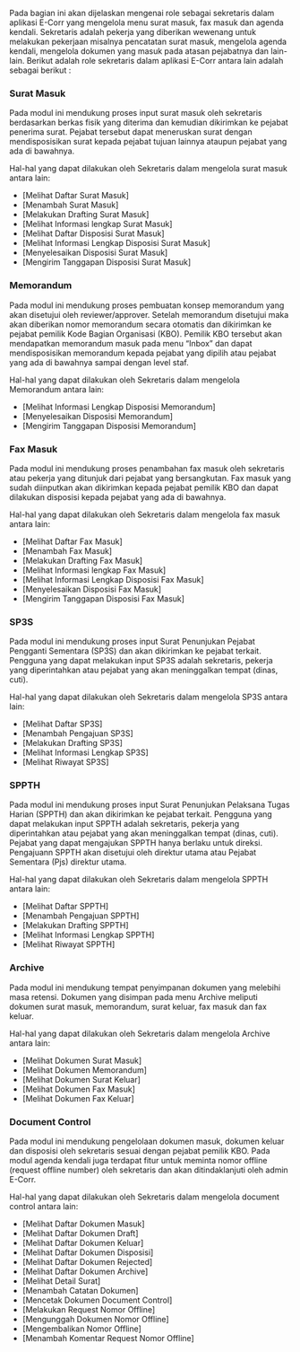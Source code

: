 Pada bagian ini akan dijelaskan mengenai role sebagai sekretaris dalam aplikasi E-Corr yang mengelola menu surat masuk, fax masuk dan agenda kendali. Sekretaris adalah pekerja yang diberikan wewenang untuk melakukan pekerjaan misalnya pencatatan surat masuk, mengelola agenda kendali, mengelola dokumen yang masuk pada atasan pejabatnya dan lain-lain. 
Berikut adalah role sekretaris dalam aplikasi E-Corr antara lain adalah sebagai berikut :


### **Surat Masuk**

Pada modul ini mendukung proses input surat masuk oleh sekretaris berdasarkan berkas fisik yang diterima dan kemudian dikirimkan ke pejabat penerima surat. Pejabat tersebut dapat meneruskan surat dengan mendisposisikan surat kepada pejabat tujuan lainnya ataupun pejabat yang ada di bawahnya.

Hal-hal yang dapat dilakukan oleh Sekretaris dalam mengelola surat masuk antara lain: 

- [Melihat Daftar Surat Masuk]
- [Menambah Surat Masuk]
- [Melakukan Drafting Surat Masuk]
- [Melihat Informasi lengkap Surat Masuk]
- [Melihat Daftar Disposisi Surat Masuk]
- [Melihat Informasi Lengkap Disposisi Surat Masuk]
- [Menyelesaikan Disposisi Surat Masuk]
- [Mengirim Tanggapan Disposisi Surat Masuk]


### **Memorandum**

Pada modul ini mendukung proses pembuatan konsep memorandum yang akan disetujui oleh reviewer/approver. Setelah memorandum disetujui maka akan diberikan nomor memorandum secara otomatis dan dikirimkan ke pejabat pemilik Kode Bagian Organisasi (KBO). Pemilik KBO tersebut akan mendapatkan memorandum masuk pada menu “Inbox” dan dapat mendisposisikan memorandum kepada pejabat yang dipilih atau pejabat yang ada di bawahnya sampai dengan level staf. 

Hal-hal yang dapat dilakukan oleh Sekretaris dalam mengelola Memorandum antara lain: 

- [Melihat Informasi Lengkap Disposisi Memorandum]
- [Menyelesaikan Disposisi Memorandum]
- [Mengirim Tanggapan Disposisi Memorandum]

### **Fax Masuk**

Pada modul ini mendukung proses penambahan fax masuk oleh sekretaris atau pekerja yang ditunjuk dari pejabat yang bersangkutan. Fax masuk yang sudah diinputkan akan dikirimkan kepada pejabat pemilik KBO dan dapat dilakukan disposisi kepada pejabat yang ada di bawahnya.

Hal-hal yang dapat dilakukan oleh Sekretaris dalam mengelola fax masuk antara lain:

- [Melihat Daftar Fax Masuk]
- [Menambah Fax Masuk]
- [Melakukan Drafting Fax Masuk]
- [Melihat Informasi lengkap Fax Masuk]
- [Melihat Informasi Lengkap Disposisi Fax Masuk]
- [Menyelesaikan Disposisi Fax Masuk]
- [Mengirim Tanggapan Disposisi Fax Masuk]

### **SP3S**

Pada modul ini mendukung proses input Surat Penunjukan Pejabat Pengganti Sementara (SP3S) dan akan dikirimkan ke pejabat terkait. Pengguna yang dapat melakukan input SP3S adalah sekretaris, pekerja yang diperintahkan atau pejabat yang akan meninggalkan tempat (dinas, cuti).

Hal-hal yang dapat dilakukan oleh Sekretaris dalam mengelola SP3S antara lain:

- [Melihat Daftar SP3S]
- [Menambah Pengajuan SP3S]
- [Melakukan Drafting SP3S]
- [Melihat Informasi Lengkap SP3S]
- [Melihat Riwayat SP3S]


### **SPPTH**

Pada modul ini mendukung proses input Surat Penunjukan Pelaksana Tugas Harian (SPPTH) dan akan dikirimkan ke pejabat terkait. Pengguna yang dapat melakukan input SPPTH adalah sekretaris, pekerja yang diperintahkan atau pejabat yang akan meninggalkan tempat (dinas, cuti). Pejabat yang dapat mengajukan SPPTH hanya berlaku untuk direksi. Pengajuann SPPTH akan disetujui oleh direktur utama atau Pejabat Sementara (Pjs) direktur utama.

Hal-hal yang dapat dilakukan oleh Sekretaris dalam mengelola SPPTH antara lain:

- [Melihat Daftar SPPTH]
- [Menambah Pengajuan SPPTH]
- [Melakukan Drafting SPPTH]
- [Melihat Informasi Lengkap SPPTH]
- [Melihat Riwayat SPPTH]

### **Archive**

Pada modul ini mendukung tempat penyimpanan dokumen yang melebihi masa retensi. Dokumen yang disimpan pada menu Archive meliputi dokumen surat masuk, memorandum, surat keluar, fax masuk dan fax keluar.

Hal-hal yang dapat dilakukan oleh Sekretaris dalam mengelola Archive antara lain:

- [Melihat Dokumen Surat Masuk]
- [Melihat Dokumen Memorandum]
- [Melihat Dokumen Surat Keluar]
- [Melihat Dokumen Fax Masuk]
- [Melihat Dokumen Fax Keluar]

### **Document Control** 

Pada modul ini mendukung pengelolaan dokumen masuk, dokumen keluar dan disposisi oleh sekretaris sesuai dengan pejabat pemilik KBO. Pada modul agenda kendali juga terdapat fitur untuk meminta nomor offline (request offline number) oleh sekretaris dan akan ditindaklanjuti oleh admin E-Corr.

Hal-hal yang dapat dilakukan oleh Sekretaris dalam mengelola document control antara lain:

- [Melihat Daftar Dokumen Masuk]
- [Melihat Daftar Dokumen Draft]
- [Melihat Daftar Dokumen Keluar]
- [Melihat Daftar Dokumen Disposisi]
- [Melihat Daftar Dokumen Rejected]
- [Melihat Daftar Dokumen Archive]
- [Melihat Detail Surat]
- [Menambah Catatan Dokumen]
- [Mencetak Dokumen Document Control]
- [Melakukan Request Nomor Offline]
- [Mengunggah Dokumen Nomor Offline]
- [Mengembalikan Nomor Offline]
- [Menambah Komentar Request Nomor Offline]




